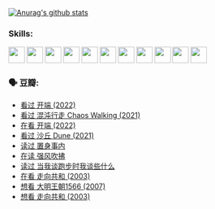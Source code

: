 
[![Anurag's github stats](https://github-readme-stats.vercel.app/api?username=w940853815)](https://github.com/anuraghazra/github-readme-stats)

### Skills:

<code><img height="32" src="https://cdn.jsdelivr.net/npm/simple-icons@v5/icons/python.svg"></code>
<code><img height="32" src="https://cdn.jsdelivr.net/npm/simple-icons@v5/icons/javascript.svg"></code>
<code><img height="32" src="https://cdn.jsdelivr.net/npm/simple-icons@v5/icons/django.svg"></code>
<code><img height="32" src="https://cdn.jsdelivr.net/npm/simple-icons@v5/icons/flask.svg"></code>
<code><img height="32" src="https://cdn.jsdelivr.net/npm/simple-icons@v5/icons/vuetify.svg"></code>
<code><img height="32" src="https://cdn.jsdelivr.net/npm/simple-icons@v5/icons/git.svg"></code>
<code><img height="32" src="https://cdn.jsdelivr.net/npm/simple-icons@v5/icons/docker.svg"></code>
<code><img height="32" src="https://cdn.jsdelivr.net/npm/simple-icons@v5/icons/postgresql.svg"></code>
<code><img height="32" src="https://cdn.jsdelivr.net/npm/simple-icons@v5/icons/elasticsearch.svg"></code>
<code><img height="32" src="https://cdn.jsdelivr.net/npm/simple-icons@v5/icons/macos.svg"></code>
<code><img height="32" src="https://cdn.jsdelivr.net/npm/simple-icons@v5/icons/linux.svg"></code>

### 🗣 豆瓣:

<!-- DOUBAN-ACTIVITIES:START -->
- [看过 开端‎ (2022)](https://www.douban.com/people/136069238/status/3737530861/?_i=43337023)
- [看过 混沌行走 Chaos Walking‎ (2021)](https://www.douban.com/people/136069238/status/3734828206/?_i=43337023)
- [在看 开端‎ (2022)](https://www.douban.com/people/136069238/status/3733533297/?_i=43337023)
- [看过 沙丘 Dune‎ (2021)](https://www.douban.com/people/136069238/status/3726869471/?_i=43337023)
- [读过 置身事内](https://www.douban.com/people/136069238/status/3726223867/?_i=43337023)
- [在读 强风吹拂](https://www.douban.com/people/136069238/status/3725395475/?_i=43337023)
- [读过 当我谈跑步时我谈些什么](https://www.douban.com/people/136069238/status/3715422296/?_i=43337023)
- [在看 走向共和‎ (2003)](https://www.douban.com/people/136069238/status/3711470443/?_i=43337023)
- [想看 大明王朝1566‎ (2007)](https://www.douban.com/people/136069238/status/3710980213/?_i=43337023)
- [想看 走向共和‎ (2003)](https://www.douban.com/people/136069238/status/3710980002/?_i=43337023)
<!-- DOUBAN-ACTIVITIES:END -->
<!--
**w940853815/w940853815** is a ✨ _special_ ✨ repository because its `README.md` (this file) appears on your GitHub profile.

Here are some ideas to get you started:

- 🔭 I’m currently working on ...
- 🌱 I’m currently learning ...
- 👯 I’m looking to collaborate on ...
- 🤔 I’m looking for help with ...
- 💬 Ask me about ...
- 📫 How to reach me: ...
- 😄 Pronouns: ...
- ⚡ Fun fact: ...
-->
